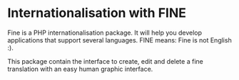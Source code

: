 Internationalisation with FINE
==============================

Fine is a PHP internationalisation package. It will help you develop applications that support several languages.
FINE means: Fine is not English :).

This package contain the interface to create, edit and delete a fine translation with an easy human graphic interface.
